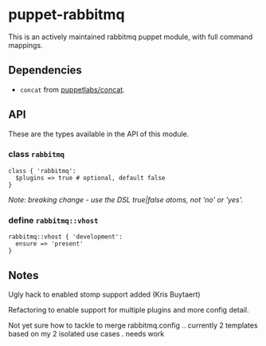 puppet-rabbitmq
===============

This is an actively maintained rabbitmq puppet module, with full command
mappings.

## Dependencies

 * `concat` from [puppetlabs/concat](git://github.com/ripienaar/puppet-concat.git).

## API

These are the types available in the API of this module.

### class `rabbitmq`

```puppet
class { 'rabbitmq':
  $plugins => true # optional, default false
}
```

*Note: breaking change - use the DSL true|false atoms, not 'no' or 'yes'.*

### define `rabbitmq::vhost`

```puppet
rabbitmq::vhost { 'development':
  ensure => 'present'
}
```

## Notes

Ugly hack to enabled stomp support added (Kris Buytaert)

Refactoring to enable support for multiple plugins and more config detail.

Not yet sure how to tackle to merge rabbitmq.config .. currently 2 templates
based on my 2 isolated use cases .  needs work 
